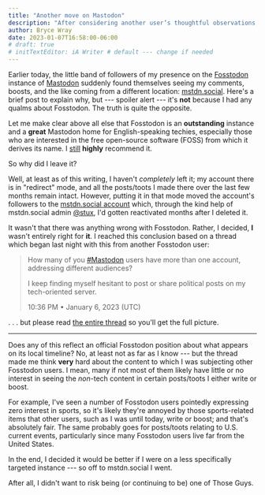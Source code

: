 ```yaml
---
title: "Another move on Mastodon"
description: "After considering another user’s thoughtful observations, I’ve changed instances again."
author: Bryce Wray
date: 2023-01-07T16:58:00-06:00
# draft: true
# initTextEditor: iA Writer # default --- change if needed
---
```


Earlier today, the little band of followers of my presence on the [Fosstodon](https://fosstodon.org) instance of [Mastodon](https://joinmastodon.org) suddenly found themselves seeing my comments, boosts, and the like coming from a different location: [mstdn.social](https://mstdn.social). Here's a brief post to explain why, but --- spoiler alert --- it's **not** because I had any qualms about Fosstodon. The truth is quite the opposite.

<!--more-->

Let me make clear above all else that Fosstodon is an **outstanding** instance and a **great** Mastodon home for English-speaking techies, especially those who are interested in the free open-source software (FOSS) from which it derives its name. I [still](/posts/2022/10/move-mastodon/) **highly** recommend it.

So why did I leave it?

Well, at least as of this writing, I haven't *completely* left it; my account there is in "redirect" mode, and all the posts/toots I made there over the last few months remain intact. However, putting it in that mode moved the account's followers to the [mstdn.social account](https://mstdn.social/@BryceWrayTX) which, through the kind help of mstdn.social admin [@stux](https://mstdn.social/@stux), I'd gotten reactivated months after I deleted it.

It wasn't that there was anything wrong with Fosstodon. Rather, I decided, **I** wasn't entirely right for **it**. I reached this conclusion based on a thread which began last night with this from another Fosstodon user:

> How many of you [#Mastodon](https://fosstodon.org/tags/Mastodon) users have more than one account, addressing different audiences?
>
> I keep finding myself hesitant to post or share political posts on my tech-oriented server.
>
> <span class="legal">10:36 PM • January 6, 2023 (UTC)</span>

<!--

https://fosstodon.org/@mairhart/109644650964219975

> How many of you [#Mastodon](https://fosstodon.org/tags/Mastodon) users have more than one account, addressing different audiences?
>
> I keep finding myself hesitant to post or share political posts on my tech-oriented server.
>
> <span class="legal">10:36 PM • January 6, 2023 (UTC)</span>

Michael Airhart (he/him)
@mairhart@fosstodon.org

10:36 PM • January 6, 2023 (UTC)
-->

. . . but please read [the entire thread](https://fosstodon.org/@mairhart/109644650964219975) so you'll get the full picture.

----

Does any of this reflect an official Fosstodon position about what appears on its local timeline? No, at least not as far as I know --- but the thread made me think **very** hard about the content to which I was subjecting other Fosstodon users. I mean, many if not most of them likely have little or no interest in seeing the *non*-tech content in certain posts/toots I either write or boost.

For example, I've seen a number of Fosstodon users pointedly expressing zero interest in sports, so it's likely they're annoyed by those sports-related items that other users, such as I was until today, write or boost; and that's absolutely fair. The same probably goes for posts/toots relating to U.S. current events, particularly since many Fosstodon users live far from the United States.

In the end, I decided it would be better if I were on a less specifically targeted instance --- so off to mstdn.social I went.

After all, I didn't want to risk being (or continuing to be) one of Those Guys.
